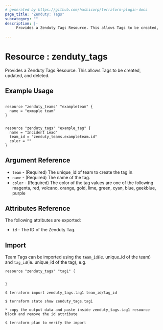 ```yaml
---
# generated by https://github.com/hashicorp/terraform-plugin-docs
page_title: "Zenduty: Tags"
subcategory: ""
description: |- 
     Provides a Zenduty Tags Resource. This allows Tags to be created, updated, and deleted.
  
---
```


# Resource : zenduty_tags 
Provides a Zenduty Tags Resource. This allows Tags to be created, updated, and deleted.    
## Example Usage
```hcl

resource "zenduty_teams" "exampleteam" {
  name = "exmaple team"
}

```

```hcl

resource "zenduty_tags" "example_tag" {
  name = "Incident Lead"
  team_id = "zenduty_teams.exampleteam.id"
  color = ""  
}

```


## Argument Reference

* `team` - (Required) The unique_id of team to create the tag in.
* `name` - (Required) The name of the tag.
* `color` - (Required) The color of the tag values are one  of the following magenta, red, volcano, orange, gold, lime, green, cyan, blue, geekblue, purple


## Attributes Reference

The following attributes are exported:

* `id` - The ID of the Zenduty Tag.

## Import

Team Tags can be imported using the `team_id`(ie. unique_id of the team) and `tag_id`(ie. unique_id of the tag), e.g.

```hcl
resource "zenduty_tags" "tag1" {


}
```

`$ terraform import zenduty_tags.tag1 team_id/tag_id` 

`$ terraform state show zenduty_tags.tag1`

`* copy the output data and paste inside zenduty_tags.tag1 resource block and remove the id attribute`

`$ terraform plan to verify the import`





